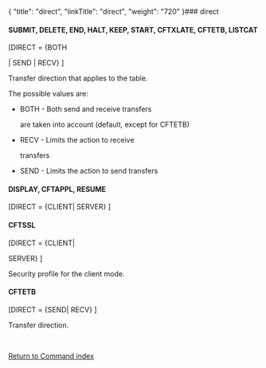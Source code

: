 {
    "title": "direct",
    "linkTitle": "direct",
    "weight": "720"
}### <span id="direct_CFTCAT"></span><span id="direct"></span>direct

#### SUBMIT, DELETE, END, HALT, KEEP, START, CFTXLATE, CFTETB, LISTCAT

\[DIRECT = {BOTH
| SEND | RECV} \]

Transfer direction that applies to the table.

The possible values are:

-   BOTH - Both send and receive transfers
    are taken into account (default, except for CFTETB)
-   RECV - Limits the action to receive
    transfers
-   SEND - Limits the action to send transfers

#### DISPLAY, CFTAPPL, RESUME

\[DIRECT = {CLIENT| SERVER} \]

#### CFTSSL

\[DIRECT = {CLIENT|
SERVER} \]

Security profile for the client mode.

#### CFTETB

\[DIRECT = {SEND| RECV} \]

Transfer direction.

 

[Return to Command index](../)

